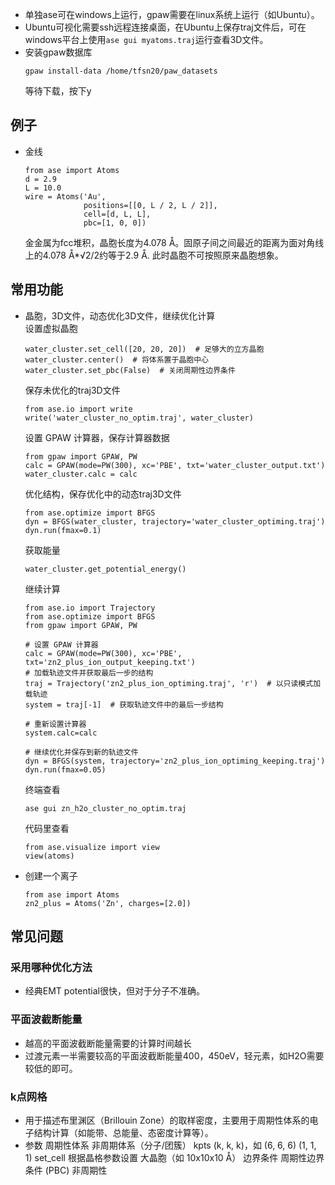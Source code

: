 - 单独ase可在windows上运行，gpaw需要在linux系统上运行（如Ubuntu）。
- Ubuntu可视化需要ssh远程连接桌面，在Ubuntu上保存traj文件后，可在windows平台上使用```ase gui myatoms.traj```运行查看3D文件。
- 安装gpaw数据库
  ```
  gpaw install-data /home/tfsn20/paw_datasets
  ```
  等待下载，按下y
## 例子
- 金线
  ```
  from ase import Atoms
  d = 2.9
  L = 10.0
  wire = Atoms('Au',
               positions=[[0, L / 2, L / 2]],
               cell=[d, L, L],
               pbc=[1, 0, 0])
  ```
  金金属为fcc堆积，晶胞长度为4.078 Å。固原子间之间最近的距离为面对角线上的4.078 Å*√2/2约等于2.9 Å.
  此时晶胞不可按照原来晶胞想象。
## 常用功能
- 晶胞，3D文件，动态优化3D文件，继续优化计算    
  设置虚拟晶胞
  ```
  water_cluster.set_cell([20, 20, 20])  # 足够大的立方晶胞
  water_cluster.center()  # 将体系置于晶胞中心
  water_cluster.set_pbc(False)  # 关闭周期性边界条件
  ```
  保存未优化的traj3D文件
  ```
  from ase.io import write
  write('water_cluster_no_optim.traj', water_cluster)
  ```
  设置 GPAW 计算器，保存计算器数据
  ```
  from gpaw import GPAW, PW
  calc = GPAW(mode=PW(300), xc='PBE', txt='water_cluster_output.txt')
  water_cluster.calc = calc
  ```
  优化结构，保存优化中的动态traj3D文件
  ```
  from ase.optimize import BFGS
  dyn = BFGS(water_cluster, trajectory='water_cluster_optiming.traj')
  dyn.run(fmax=0.1)
  ```
  获取能量
  ```
  water_cluster.get_potential_energy()
  ```
  继续计算
  ```
  from ase.io import Trajectory
  from ase.optimize import BFGS
  from gpaw import GPAW, PW
  
  # 设置 GPAW 计算器
  calc = GPAW(mode=PW(300), xc='PBE', txt='zn2_plus_ion_output_keeping.txt')
  # 加载轨迹文件并获取最后一步的结构
  traj = Trajectory('zn2_plus_ion_optiming.traj', 'r')  # 以只读模式加载轨迹
  system = traj[-1]  # 获取轨迹文件中的最后一步结构
  
  # 重新设置计算器
  system.calc=calc
  
  # 继续优化并保存到新的轨迹文件
  dyn = BFGS(system, trajectory='zn2_plus_ion_optiming_keeping.traj')
  dyn.run(fmax=0.05)
  ```
  终端查看
  ```
  ase gui zn_h2o_cluster_no_optim.traj
  ```
  代码里查看
  ```
  from ase.visualize import view
  view(atoms)
  ```
- 创建一个离子
  ```
  from ase import Atoms
  zn2_plus = Atoms('Zn', charges=[2.0])
  ```
## 常见问题
### 采用哪种优化方法
- 经典EMT potential很快，但对于分子不准确。
### 平面波截断能量
- 越高的平面波截断能量需要的计算时间越长
- 过渡元素一半需要较高的平面波截断能量400，450eV，轻元素，如H2O需要较低的即可。
### k点网格
- 用于描述布里渊区（Brillouin Zone）的取样密度，主要用于周期性体系的电子结构计算（如能带、总能量、态密度计算等）。
- 参数	周期性体系	非周期体系（分子/团簇）
  kpts	(k, k, k)，如 (6, 6, 6)	(1, 1, 1)
  set_cell	根据晶格参数设置	大晶胞（如 10x10x10 Å）
  边界条件	周期性边界条件 (PBC)	非周期性
